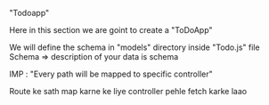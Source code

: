 "Todoapp"

Here in this section we are goint to create a "ToDoApp"

We will define the schema in "models" directory inside "Todo.js" file
Schema => description of your data is schema

IMP : "Every path will be mapped to specific controller"


Route ke sath map karne ke liye controller pehle fetch karke laao